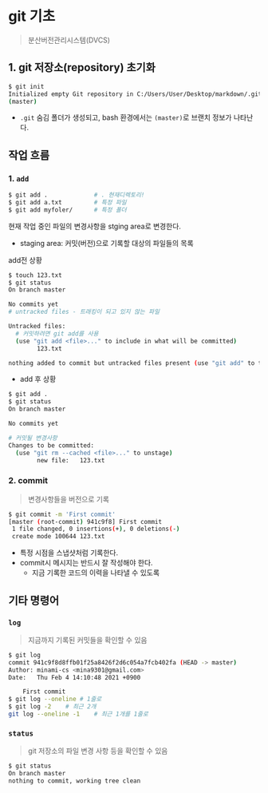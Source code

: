 # git 기초

> 분산버전관리시스템(DVCS)

## 1. git 저장소(repository) 초기화

```bash
$ git init
Initialized empty Git repository in C:/Users/User/Desktop/markdown/.git/
(master)
```

* `.git` 숨김 폴더가 생성되고, bash 환경에서는 `(master)`로 브랜치 정보가 나타난다.

## 작업 흐름

### 1. `add`

```bash
$ git add .				# . 현재디렉토리!
$ git add a.txt			# 특정 파일
$ git add myfoler/		# 특정 폴더
```



현재 작업 중인 파일의 변경사항을 stging area로 변경한다.

* staging area: 커밋(버전)으로 기록할 대상의 파일들의 목록

add전 상황

```bash
$ touch 123.txt
$ git status
On branch master

No commits yet
# untracked files - 트래킹이 되고 있지 않는 파일

Untracked files:
  # 커밋하려면 git add를 사용
  (use "git add <file>..." to include in what will be committed)
        123.txt

nothing added to commit but untracked files present (use "git add" to track)
```

* add 후 상황

```bash
$ git add .
$ git status
On branch master

No commits yet

# 커밋될 변경사항
Changes to be committed:
  (use "git rm --cached <file>..." to unstage)
        new file:   123.txt
```

### 2. commit
>변경사항들을 버전으로 기록
```bash
$ git commit -m 'First commit'
[master (root-commit) 941c9f8] First commit
 1 file changed, 0 insertions(+), 0 deletions(-)
 create mode 100644 123.txt
```

* 특정 시점을 스냅샷처럼 기록한다.
* commit시 메시지는 반드시 잘 작성해야 한다.
  * 지금 기록한 코드의 이력을 나타낼 수 있도록

## 기타 명령어

### `log`

> 지금까지 기록된 커밋들을 확인할 수 있음

```bash
$ git log
commit 941c9f8d8ffb01f25a8426f2d6c054a7fcb402fa (HEAD -> master)
Author: minami-cs <mina9301@gmail.com>
Date:   Thu Feb 4 14:10:48 2021 +0900

    First commit
$ git log --oneline	# 1줄로
$ git log -2	# 최근 2개
git log --oneline -1	# 최근 1개를 1줄로
```

### `status`

> git 저장소의 파일 변경 사항 등을 확인할 수 있음

```bash
$ git status
On branch master
nothing to commit, working tree clean
```

